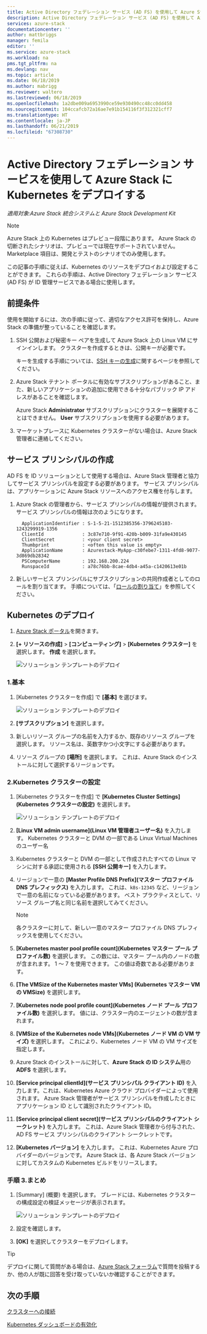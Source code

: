 ```yaml
---
title: Active Directory フェデレーション サービス (AD FS) を使用して Azure Stack に Kubernetes をデプロイする | Microsoft Docs
description: Active Directory フェデレーション サービス (AD FS) を使用して Azure Stack に Kubernetes をデプロイする方法について説明します。
services: azure-stack
documentationcenter: ''
author: mattbriggs
manager: femila
editor: ''
ms.service: azure-stack
ms.workload: na
pms.tgt_pltfrm: na
ms.devlang: nav
ms.topic: article
ms.date: 06/18/2019
ms.author: mabrigg
ms.reviewer: waltero
ms.lastreviewed: 06/18/2019
ms.openlocfilehash: 1a2dbe009a6953990ce59e930490cc48cc0dd458
ms.sourcegitcommit: 104ccafcb72a16ae7e91b154116f3f312321cff7
ms.translationtype: HT
ms.contentlocale: ja-JP
ms.lasthandoff: 06/21/2019
ms.locfileid: "67308730"
---
```

# <a name="deploy-kubernetes-to-azure-stack-using-active-directory-federated-services"></a>Active Directory フェデレーション サービスを使用して Azure Stack に Kubernetes をデプロイする

*適用対象:Azure Stack 統合システムと Azure Stack Development Kit*

> [!Note]  
> Azure Stack 上の Kubernetes はプレビュー段階にあります。 Azure Stack の切断されたシナリオは、プレビューでは現在サポートされていません。 Marketplace 項目は、開発とテストのシナリオでのみ使用します。

この記事の手順に従えば、Kubernetes のリソースをデプロイおよび設定することができます。 これらの手順は、Active Directory フェデレーション サービス (AD FS) が ID 管理サービスである場合に使用します。

## <a name="prerequisites"></a>前提条件 

使用を開始するには、次の手順に従って、適切なアクセス許可を保持し、Azure Stack の準備が整っていることを確認します。

1. SSH 公開および秘密キー ペアを生成して Azure Stack 上の Linux VM にサインインします。 クラスターを作成するときは、公開キーが必要です。

    キーを生成する手順については、[SSH キーの生成](azure-stack-dev-start-howto-ssh-public-key.md)に関するページを参照してください。

1. Azure Stack テナント ポータルに有効なサブスクリプションがあること、また、新しいアプリケーションの追加に使用できる十分なパブリック IP アドレスがあることを確認します。

    Azure Stack **Administrator** サブスクリプションにクラスターを展開することはできません。 **User** サブスクリプションを使用する必要があります。 

1. マーケットプレースに Kubernetes クラスターがない場合は、Azure Stack 管理者に連絡してください。

## <a name="create-a-service-principal"></a>サービス プリンシパルの作成

AD FS を ID ソリューションとして使用する場合は、Azure Stack 管理者と協力してサービス プリンシパルを設定する必要があります。 サービス プリンシパルは、アプリケーションに Azure Stack リソースへのアクセス権を付与します。

1. Azure Stack の管理者から、サービス プリンシパルの情報が提供されます。 サービス プリンシパルの情報は次のようになります。

     ```Text  
       ApplicationIdentifier : S-1-5-21-1512385356-3796245103-1243299919-1356
       ClientId              : 3c87e710-9f91-420b-b009-31fa9e430145
       ClientSecret          : <your client secret>
       Thumbprint            : <often this value is empty>
       ApplicationName       : Azurestack-MyApp-c30febe7-1311-4fd8-9077-3d869db28342
       PSComputerName        : 192.168.200.224
       RunspaceId            : a78c76bb-8cae-4db4-a45a-c1420613e01b
     ```

2. 新しいサービス プリンシパルにサブスクリプションの共同作成者としてのロールを割り当てます。 手順については、「[ロールの割り当て](../operator/azure-stack-add-users-adfs.md)」を参照してください。

## <a name="deploy-kubernetes"></a>Kubernetes のデプロイ

1. [Azure Stack ポータル](https://portal.local.azurestack.external)を開きます。

1. **[+ リソースの作成]**  >  **[コンピューティング]**  >  **[Kubernetes クラスター]** を選択します。 **作成** を選択します。

    ![ソリューション テンプレートのデプロイ](media/azure-stack-solution-template-kubernetes-deploy/01_kub_market_item.png)

### <a name="1-basics"></a>1.基本

1. [Kubernetes クラスターを作成] で **[基本]** を選びます。

    ![ソリューション テンプレートのデプロイ](media/azure-stack-solution-template-kubernetes-deploy/02_kub_config_basic.png)

1. **[サブスクリプション]** を選択します。

1. 新しいリソース グループの名前を入力するか、既存のリソース グループを選択します。 リソース名は、英数字かつ小文字にする必要があります。

1. リソース グループの **[場所]** を選択します。 これは、Azure Stack のインストールに対して選択するリージョンです。

### <a name="2-kubernetes-cluster-settings"></a>2.Kubernetes クラスターの設定

1. [Kubernetes クラスターを作成] で **[Kubernetes Cluster Settings] (Kubernetes クラスターの設定)** を選択します。

    ![ソリューション テンプレートのデプロイ](media/azure-stack-solution-template-kubernetes-deploy/03_kub_config_settings-adfs.png)

1. **[Linux VM admin username]\(Linux VM 管理者ユーザー名\)** を入力します。 Kubernetes クラスターと DVM の一部である Linux Virtual Machines のユーザー名

1. Kubernetes クラスターと DVM の一部として作成されたすべての Linux マシンに対する承認に使用される **[SSH 公開キー]** を入力します。

1. リージョンで一意の **[Master Profile DNS Prefix]\(マスター プロファイル DNS プレフィックス\)** を入力します。 これは、`k8s-12345` など、リージョンで一意の名前になっている必要があります。 ベスト プラクティスとして、リソース グループ名と同じ名前を選択してみてください。

    > [!Note]  
    > 各クラスターに対して、新しい一意のマスター プロファイル DNS プレフィックスを使用してください。

1. **[Kubernetes master pool profile count]\(Kubernetes マスター プール プロファイル数\)** を選択します。 この数には、マスター プール内のノードの数が含まれます。 1 ～ 7 を使用できます。 この値は奇数である必要があります。

1. **[The VMSize of the Kubernetes master VMs] (Kubernetes マスター VM の VMSize)** を選択します。

1. **[Kubernetes node pool profile count]\(Kubernetes ノード プール プロファイル数\)** を選択します。 値には、クラスター内のエージェントの数が含まれます。 

1. **[VMSize of the Kubernetes node VMs]\(Kubernetes ノード VM の VM サイズ\)** を選択します。 これにより、Kubernetes ノード VM の VM サイズを指定します。 

1. Azure Stack のインストールに対して、**Azure Stack の ID システム**用の **ADFS** を選択します。

1. **[Service principal clientId]\(サービス プリンシパル クライアント ID\)** を入力します。これは、Kubernetes Azure クラウド プロバイダーによって使用されます。 Azure Stack 管理者がサービス プリンシパルを作成したときにアプリケーション ID として識別されたクライアント ID。

1. **[Service principal client secret]\(サービス プリンシパルのクライアント シークレット\)** を入力します。 これは、Azure Stack 管理者から付与された、AD FS サービス プリンシパルのクライアント シークレットです。

1. **[Kubernetes バージョン]** を入力します。 これは、Kubernetes Azure プロバイダーのバージョンです。 Azure Stack は、各 Azure Stack バージョンに対してカスタムの Kubernetes ビルドをリリースします。

### <a name="3-summary"></a>手順 3.まとめ

1. [Summary] (概要) を選択します。 ブレードには、Kubernetes クラスターの構成設定の検証メッセージが表示されます。

    ![ソリューション テンプレートのデプロイ](media/azure-stack-solution-template-kubernetes-deploy/04_preview.png)

2. 設定を確認します。

3. **[OK]** を選択してクラスターをデプロイします。

> [!TIP]  
>  デプロイに関して質問がある場合は、[Azure Stack フォーラム](https://social.msdn.microsoft.com/Forums/azure/home?forum=azurestack)で質問を投稿するか、他の人が既に回答を受け取っていないか確認することができます。 

## <a name="next-steps"></a>次の手順

[クラスターへの接続](azure-stack-solution-template-kubernetes-deploy.md#connect-to-your-cluster)

[Kubernetes ダッシュボードの有効化](azure-stack-solution-template-kubernetes-dashboard.md)